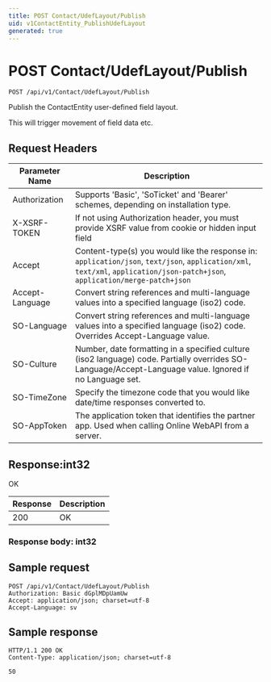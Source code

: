 ```yaml
---
title: POST Contact/UdefLayout/Publish
uid: v1ContactEntity_PublishUdefLayout
generated: true
---
```


# POST Contact/UdefLayout/Publish

```http
POST /api/v1/Contact/UdefLayout/Publish
```

Publish the ContactEntity user-defined field layout.


This will trigger movement of field data etc.







## Request Headers

| Parameter Name | Description |
|----------------|-------------|
| Authorization  | Supports 'Basic', 'SoTicket' and 'Bearer' schemes, depending on installation type. |
| X-XSRF-TOKEN   | If not using Authorization header, you must provide XSRF value from cookie or hidden input field |
| Accept         | Content-type(s) you would like the response in: `application/json`, `text/json`, `application/xml`, `text/xml`, `application/json-patch+json`, `application/merge-patch+json` |
| Accept-Language | Convert string references and multi-language values into a specified language (iso2) code. |
| SO-Language | Convert string references and multi-language values into a specified language (iso2) code. Overrides Accept-Language value. |
| SO-Culture | Number, date formatting in a specified culture (iso2 language) code. Partially overrides SO-Language/Accept-Language value. Ignored if no Language set. |
| SO-TimeZone | Specify the timezone code that you would like date/time responses converted to. |
| SO-AppToken | The application token that identifies the partner app. Used when calling Online WebAPI from a server. |


## Response:int32

OK

| Response | Description |
|----------------|-------------|
| 200 | OK |

### Response body: int32


## Sample request

```http!
POST /api/v1/Contact/UdefLayout/Publish
Authorization: Basic dGplMDpUamUw
Accept: application/json; charset=utf-8
Accept-Language: sv
```

## Sample response

```http_
HTTP/1.1 200 OK
Content-Type: application/json; charset=utf-8

50
```